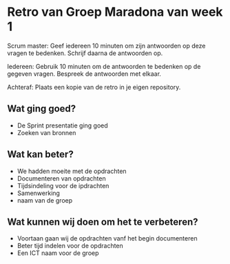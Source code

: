 # Retro van Groep Maradona van week 1
Scrum master: Geef iedereen 10 minuten om zijn antwoorden op deze vragen te bedenken. Schrijf daarna de antwoorden op. 

Iedereen: Gebruik 10 minuten om de antwoorden te bedenken op de gegeven vragen. Bespreek de antwoorden met elkaar.

Achteraf: Plaats een kopie van de retro in je eigen repository.

## Wat ging goed?
 - De Sprint presentatie ging goed
 - Zoeken van bronnen
  

## Wat kan beter?
 - We hadden moeite met de opdrachten
 - Documenteren van opdrachten
 - Tijdsindeling voor de ipdrachten
 - Samenwerking
 - naam van de groep

## Wat kunnen wij doen om het te verbeteren?
 - Voortaan gaan wij de opdrachten vanf het begin documenteren
 - Beter tijd indelen voor de opdrachten
 - Een ICT naam voor de groep
